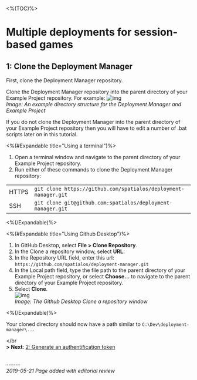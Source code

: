 <%(TOC)%>
# Multiple deployments for session-based games
## 1: Clone the Deployment Manager

First, clone the Deployment Manager repository. 

Clone the Deployment Manager repository into the parent directory of your Example Project repository. For example: ![img]({{assetRoot}}assets/deployment-manager/deploymentmgr-directory.png)_<br/>Image: An example directory structure for the Deployment Manager and Example Project_<br/>

If you do not clone the Deployment Manager into the parent directory of your Example Project repository then you will have to edit a number of .bat scripts later on in this tutorial.

<%(#Expandable title="Using a terminal")%>

1. Open a terminal window and navigate to the parent directory of your Example Project repository. 
1. Run either of these commands to clone the Deployment Manager repository:

|       |                                                              |
| ----- | ------------------------------------------------------------ |
| HTTPS | `git clone https://github.com/spatialos/deployment-manager.git`|
| SSH   | `git clone git@github.com:spatialos/deployment-manager.git`|

<%(/Expandable)%>

<%(#Expandable title="Using Github Desktop")%>

1. In GitHub Desktop, select **File >  Clone  Repository**.<br/>
1. In the Clone a repository window, select **URL.**<br/>
1. In the Repository URL field, enter this url: `https://github.com/spatialos/deployment-manager.git`<br/>
1. In the Local path field, type the file path to the parent directory of your Example Project repository, or select **Choose…** to navigate to the parent directory of your Example Project repository. <br/>
1. Select **Clone**. <br/>
![img]({{assetRoot}}assets/screen-grabs/github-desktop.png)<br/>
_Image: The Github Desktop Clone a repository window_<br/>

<%(/Expandable)%>

Your cloned directory should now have a path similar to `C:\Dev\deployment-manager\...`

</br
</br>
**> Next**: [2: Generate an authentification token]({{urlRoot}}/content/tutorials/deployment-manager/tutorial-deploymentmgr-authentication)


<br/>------<br/>
_2019-05-21 Page added with editorial review_
